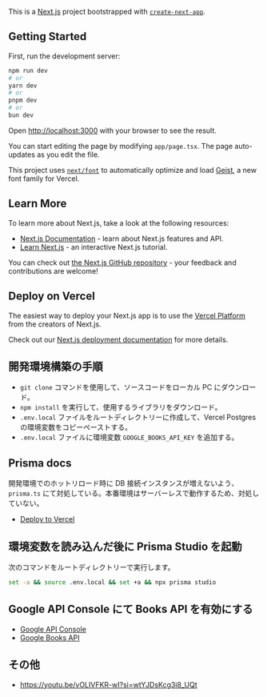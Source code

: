 This is a [Next.js](https://nextjs.org) project bootstrapped with [`create-next-app`](https://nextjs.org/docs/app/api-reference/cli/create-next-app).

## Getting Started

First, run the development server:

```bash
npm run dev
# or
yarn dev
# or
pnpm dev
# or
bun dev
```

Open [http://localhost:3000](http://localhost:3000) with your browser to see the result.

You can start editing the page by modifying `app/page.tsx`. The page auto-updates as you edit the file.

This project uses [`next/font`](https://nextjs.org/docs/app/building-your-application/optimizing/fonts) to automatically optimize and load [Geist](https://vercel.com/font), a new font family for Vercel.

## Learn More

To learn more about Next.js, take a look at the following resources:

- [Next.js Documentation](https://nextjs.org/docs) - learn about Next.js features and API.
- [Learn Next.js](https://nextjs.org/learn) - an interactive Next.js tutorial.

You can check out [the Next.js GitHub repository](https://github.com/vercel/next.js) - your feedback and contributions are welcome!

## Deploy on Vercel

The easiest way to deploy your Next.js app is to use the [Vercel Platform](https://vercel.com/new?utm_medium=default-template&filter=next.js&utm_source=create-next-app&utm_campaign=create-next-app-readme) from the creators of Next.js.

Check out our [Next.js deployment documentation](https://nextjs.org/docs/app/building-your-application/deploying) for more details.

## 開発環境構築の手順

- `git clone` コマンドを使用して、ソースコードをローカル PC にダウンロード。
- `npm install` を実行して、使用するライブラリをダウンロード。
- `.env.local` ファイルをルートディレクトリーに作成して、Vercel Postgres の環境変数をコピーペーストする。
- `.env.local` ファイルに環境変数 `GOOGLE_BOOKS_API_KEY` を追加する。

## Prisma docs

開発環境でのホットリロード時に DB 接続インスタンスが増えないよう、`prisma.ts` にて対処している。本番環境はサーバーレスで動作するため、対処していない。

- [Deploy to Vercel](https://www.prisma.io/docs/orm/prisma-client/deployment/serverless/deploy-to-vercel)

## 環境変数を読み込んだ後に Prisma Studio を起動

次のコマンドをルートディレクトリーで実行します。

```bash
set -a && source .env.local && set +a && npx prisma studio
```

## Google API Console にて Books API を有効にする

- [Google API Console](https://console.developers.google.com/?hl=ja)
- [Google Books API](https://developers.google.com/books?hl=ja)

## その他

- https://youtu.be/vOLIVFKR-wI?si=wtYJDsKcg3i8_UQt
